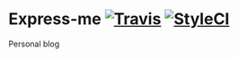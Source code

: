 # Express-me [![Travis](https://img.shields.io/travis/diwms/exmpress-me.svg?style=flat-square)](https://travis-ci.org/diwms/express-me) [![StyleCI](https://styleci.io/repos/115021665/shield)](https://styleci.io/repos/115021665)

Personal blog